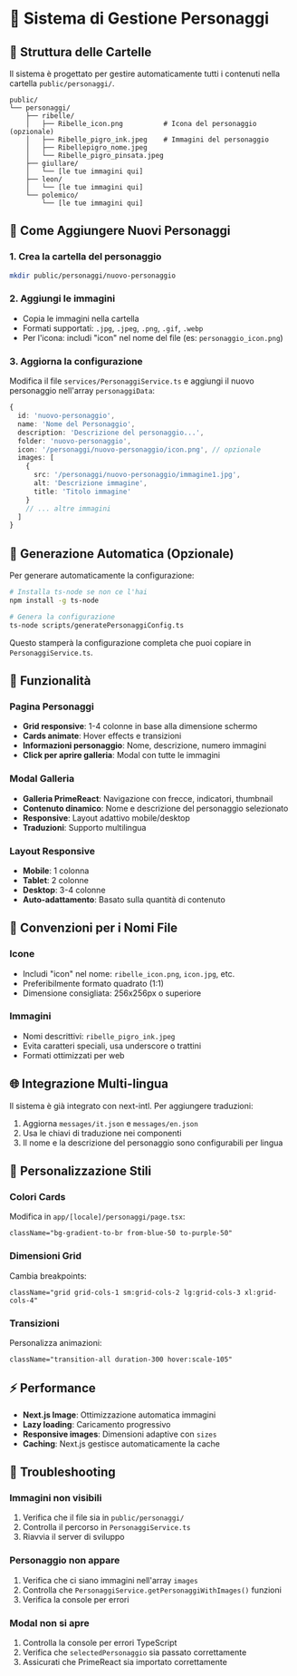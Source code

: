 # 🎨 Sistema di Gestione Personaggi

## 📁 Struttura delle Cartelle

Il sistema è progettato per gestire automaticamente tutti i contenuti nella cartella `public/personaggi/`. 

```
public/
└── personaggi/
    ├── ribelle/
    │   ├── Ribelle_icon.png          # Icona del personaggio (opzionale)
    │   ├── Ribelle_pigro_ink.jpeg    # Immagini del personaggio
    │   ├── Ribellepigro_nome.jpeg    
    │   └── Ribelle_pigro_pinsata.jpeg
    ├── giullare/
    │   └── [le tue immagini qui]
    ├── leon/
    │   └── [le tue immagini qui]
    └── polemico/
        └── [le tue immagini qui]
```

## 🔧 Come Aggiungere Nuovi Personaggi

### 1. Crea la cartella del personaggio
```bash
mkdir public/personaggi/nuovo-personaggio
```

### 2. Aggiungi le immagini
- Copia le immagini nella cartella
- Formati supportati: `.jpg`, `.jpeg`, `.png`, `.gif`, `.webp`
- Per l'icona: includi "icon" nel nome del file (es: `personaggio_icon.png`)

### 3. Aggiorna la configurazione
Modifica il file `services/PersonaggiService.ts` e aggiungi il nuovo personaggio nell'array `personaggiData`:

```typescript
{
  id: 'nuovo-personaggio',
  name: 'Nome del Personaggio',
  description: 'Descrizione del personaggio...',
  folder: 'nuovo-personaggio',
  icon: '/personaggi/nuovo-personaggio/icon.png', // opzionale
  images: [
    {
      src: '/personaggi/nuovo-personaggio/immagine1.jpg',
      alt: 'Descrizione immagine',
      title: 'Titolo immagine'
    }
    // ... altre immagini
  ]
}
```

## 🤖 Generazione Automatica (Opzionale)

Per generare automaticamente la configurazione:

```bash
# Installa ts-node se non ce l'hai
npm install -g ts-node

# Genera la configurazione
ts-node scripts/generatePersonaggiConfig.ts
```

Questo stamperà la configurazione completa che puoi copiare in `PersonaggiService.ts`.

## 🎯 Funzionalità

### Pagina Personaggi
- **Grid responsive**: 1-4 colonne in base alla dimensione schermo
- **Cards animate**: Hover effects e transizioni
- **Informazioni personaggio**: Nome, descrizione, numero immagini
- **Click per aprire galleria**: Modal con tutte le immagini

### Modal Galleria
- **Galleria PrimeReact**: Navigazione con frecce, indicatori, thumbnail
- **Contenuto dinamico**: Nome e descrizione del personaggio selezionato
- **Responsive**: Layout adattivo mobile/desktop
- **Traduzioni**: Supporto multilingua

### Layout Responsive
- **Mobile**: 1 colonna
- **Tablet**: 2 colonne
- **Desktop**: 3-4 colonne
- **Auto-adattamento**: Basato sulla quantità di contenuto

## 📝 Convenzioni per i Nomi File

### Icone
- Includi "icon" nel nome: `ribelle_icon.png`, `icon.jpg`, etc.
- Preferibilmente formato quadrato (1:1)
- Dimensione consigliata: 256x256px o superiore

### Immagini
- Nomi descrittivi: `ribelle_pigro_ink.jpeg`
- Evita caratteri speciali, usa underscore o trattini
- Formati ottimizzati per web

## 🌐 Integrazione Multi-lingua

Il sistema è già integrato con next-intl. Per aggiungere traduzioni:

1. Aggiorna `messages/it.json` e `messages/en.json`
2. Usa le chiavi di traduzione nei componenti
3. Il nome e la descrizione del personaggio sono configurabili per lingua

## 🎨 Personalizzazione Stili

### Colori Cards
Modifica in `app/[locale]/personaggi/page.tsx`:
```tsx
className="bg-gradient-to-br from-blue-50 to-purple-50"
```

### Dimensioni Grid
Cambia breakpoints:
```tsx
className="grid grid-cols-1 sm:grid-cols-2 lg:grid-cols-3 xl:grid-cols-4"
```

### Transizioni
Personalizza animazioni:
```tsx
className="transition-all duration-300 hover:scale-105"
```

## ⚡ Performance

- **Next.js Image**: Ottimizzazione automatica immagini
- **Lazy loading**: Caricamento progressivo
- **Responsive images**: Dimensioni adaptive con `sizes`
- **Caching**: Next.js gestisce automaticamente la cache

## 🐛 Troubleshooting

### Immagini non visibili
1. Verifica che il file sia in `public/personaggi/`
2. Controlla il percorso in `PersonaggiService.ts`
3. Riavvia il server di sviluppo

### Personaggio non appare
1. Verifica che ci siano immagini nell'array `images`
2. Controlla che `PersonaggiService.getPersonaggiWithImages()` funzioni
3. Verifica la console per errori

### Modal non si apre
1. Controlla la console per errori TypeScript
2. Verifica che `selectedPersonaggio` sia passato correttamente
3. Assicurati che PrimeReact sia importato correttamente
